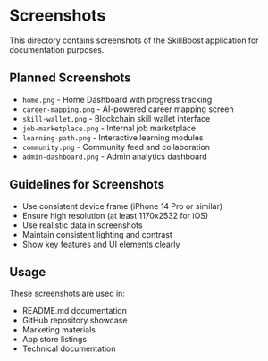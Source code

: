 # Screenshots

This directory contains screenshots of the SkillBoost application for documentation purposes.

## Planned Screenshots

- `home.png` - Home Dashboard with progress tracking
- `career-mapping.png` - AI-powered career mapping screen
- `skill-wallet.png` - Blockchain skill wallet interface
- `job-marketplace.png` - Internal job marketplace
- `learning-path.png` - Interactive learning modules
- `community.png` - Community feed and collaboration
- `admin-dashboard.png` - Admin analytics dashboard

## Guidelines for Screenshots

- Use consistent device frame (iPhone 14 Pro or similar)
- Ensure high resolution (at least 1170x2532 for iOS)
- Use realistic data in screenshots
- Maintain consistent lighting and contrast
- Show key features and UI elements clearly

## Usage

These screenshots are used in:
- README.md documentation
- GitHub repository showcase
- Marketing materials
- App store listings
- Technical documentation
